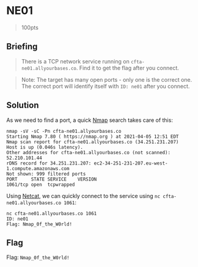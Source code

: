 # NE01
> 100pts

## Briefing
> There is a TCP network service running on `cfta-ne01.allyourbases.co`. Find it to get the flag after you connect.

> Note: The target has many open ports - only one is the correct one. The correct port will identify itself with `ID: ne01` after you connect.

## Solution
As we need to find a port, a quick [Nmap](https://nmap.org/) search takes care of this:

```console
nmap -sV -sC -Pn cfta-ne01.allyourbases.co
Starting Nmap 7.80 ( https://nmap.org ) at 2021-04-05 12:51 EDT
Nmap scan report for cfta-ne01.allyourbases.co (34.251.231.207)
Host is up (0.046s latency).
Other addresses for cfta-ne01.allyourbases.co (not scanned): 52.210.101.44
rDNS record for 34.251.231.207: ec2-34-251-231-207.eu-west-1.compute.amazonaws.com
Not shown: 999 filtered ports
PORT     STATE SERVICE    VERSION
1061/tcp open  tcpwrapped
```

Using [Netcat](https://nc110.sourceforge.io/), we can quickly connect to the service using `nc cfta-ne01.allyourbases.co 1061`:

```console
nc cfta-ne01.allyourbases.co 1061
ID: ne01
Flag: Nmap_0f_the_W0rld!
```

## Flag
Flag: `Nmap_0f_the_W0rld!`
